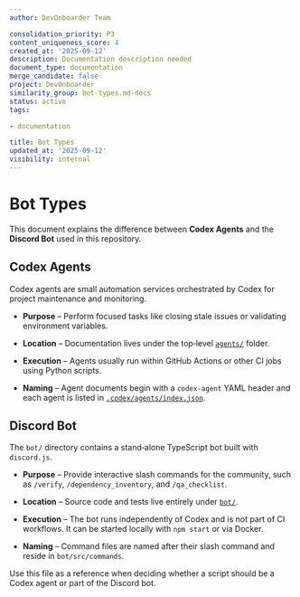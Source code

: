 ```yaml
---
author: DevOnboarder Team

consolidation_priority: P3
content_uniqueness_score: 4
created_at: '2025-09-12'
description: Documentation description needed
document_type: documentation
merge_candidate: false
project: DevOnboarder
similarity_group: bot-types.md-docs
status: active
tags:

- documentation

title: Bot Types
updated_at: '2025-09-12'
visibility: internal
---
```


# Bot Types

This document explains the difference between **Codex Agents** and the **Discord Bot** used in this repository.

## Codex Agents

Codex agents are small automation services orchestrated by Codex for project maintenance and monitoring.

- **Purpose** – Perform focused tasks like closing stale issues or validating environment variables.

- **Location** – Documentation lives under the top‑level [`agents/`](../agents/) folder.

- **Execution** – Agents usually run within GitHub Actions or other CI jobs using Python scripts.

- **Naming** – Agent documents begin with a `codex-agent` YAML header and each agent is listed in [`.codex/agents/index.json`](../.codex/agents/index.json).

## Discord Bot

The `bot/` directory contains a stand‑alone TypeScript bot built with `discord.js`.

- **Purpose** – Provide interactive slash commands for the community, such as `/verify`, `/dependency_inventory`, and `/qa_checklist`.

- **Location** – Source code and tests live entirely under [`bot/`](../bot/).

- **Execution** – The bot runs independently of Codex and is not part of CI workflows. It can be started locally with `npm start` or via Docker.

- **Naming** – Command files are named after their slash command and reside in `bot/src/commands`.

Use this file as a reference when deciding whether a script should be a Codex agent or part of the Discord bot.
